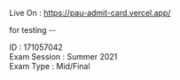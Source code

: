Live On : https://pau-admit-card.vercel.app/

for testing --

ID : 171057042 <br>
Exam Session : Summer 2021<br>
Exam Type : Mid/Final
